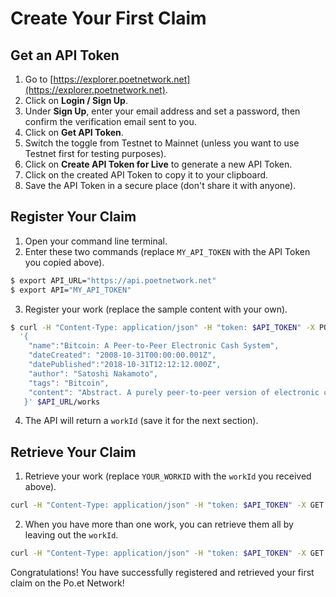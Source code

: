 # Create Your First Claim

## Get an API Token

1. Go to [https://explorer.poetnetwork.net](https://explorer.poetnetwork.net).
2. Click on **Login / Sign Up**.
3. Under **Sign Up**, enter your email address and set a password, then confirm the verification email sent to you.
4. Click on **Get API Token**.
5. Switch the toggle from Testnet to Mainnet (unless you want to use Testnet first for testing purposes).
6. Click on **Create API Token for Live** to generate a new API Token.
7. Click on the created API Token to copy it to your clipboard.
8. Save the API Token in a secure place (don't share it with anyone).

## Register Your Claim

1. Open your command line terminal.
2. Enter these two commands (replace `MY_API_TOKEN` with the API Token you copied above).
```bash
$ export API_URL="https://api.poetnetwork.net"
$ export API="MY_API_TOKEN"
```

3. Register your work (replace the sample content with your own).
```bash
$ curl -H "Content-Type: application/json" -H "token: $API_TOKEN" -X POST -d \
  '{
    "name":"Bitcoin: A Peer-to-Peer Electronic Cash System",
    "dateCreated": "2008-10-31T00:00:00.001Z",
    "datePublished":"2018-10-31T12:12:12.000Z",
    "author": "Satoshi Nakamoto",
    "tags": "Bitcoin",
    "content": "Abstract. A purely peer-to-peer version of electronic cash would allow..."
   }' $API_URL/works
```

4. The API will return a `workId` (save it for the next section).

## Retrieve Your Claim

1. Retrieve your work (replace `YOUR_WORKID` with the `workId` you received above).
```bash
curl -H "Content-Type: application/json" -H "token: $API_TOKEN" -X GET $API_URL/works/YOUR_WORKID
```

2. When you have more than one work, you can retrieve them all by leaving out the `workId`.
```bash
curl -H "Content-Type: application/json" -H "token: $API_TOKEN" -X GET $API_URL/works
```

Congratulations! You have successfully registered and retrieved your first claim on the Po.et Network!
